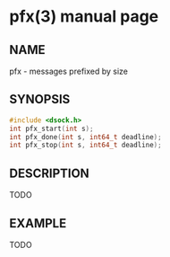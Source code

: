 # pfx(3) manual page

## NAME

pfx - messages prefixed by size

## SYNOPSIS

```c
#include <dsock.h>
int pfx_start(int s);
int pfx_done(int s, int64_t deadline);
int pfx_stop(int s, int64_t deadline);
```

## DESCRIPTION

TODO

## EXAMPLE

TODO

